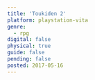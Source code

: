```yaml
---
title: 'Toukiden 2'
platform: playstation-vita
genre:
  - rpg
digital: false
physical: true
guide: false
pending: false
posted: 2017-05-16
---
```

